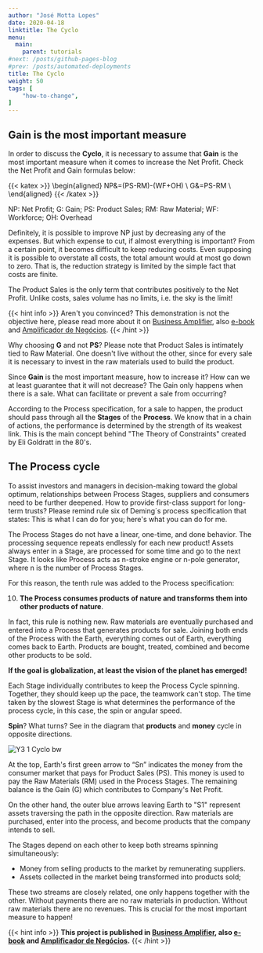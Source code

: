 ```yaml
---
author: "José Motta Lopes"
date: 2020-04-18
linktitle: The Cyclo
menu:
  main:
    parent: tutorials
#next: /posts/github-pages-blog
#prev: /posts/automated-deployments
title: The Cyclo
weight: 50
tags: [
    "how-to-change",
]
---
```


## Gain is the most important measure

In order to discuss the **Cyclo**, it is necessary to assume that **Gain** is the most important measure when it comes to increase the Net Profit. Check the Net Profit and Gain formulas below:

{{< katex >}}
\begin{aligned}
   NP&=(PS-RM)-(WF+OH) \\
   G&=PS-RM \\
\end{aligned}
{{< /katex >}}

NP: Net Profit; G: Gain; PS: Product Sales; RM: Raw Material; WF: Workforce; OH: Overhead

Definitely, it is possible to improve NP just by decreasing any of the expenses. But which expense to cut, if almost everything is important? From a certain point, it becomes difficult to keep reducing costs. Even supposing it is possible to overstate all costs, the total amount would at most go down to zero. That is, the reduction strategy is limited by the simple fact that costs are finite.

The Product Sales is the only term that contributes positively to the Net Profit. Unlike costs, sales volume has no limits, i.e. the sky is the limit!

{{< hint info >}}
Aren't you convinced? This demonstration is not the objective here, please read more about it on [Business Amplifier](https://www.amazon.com/Business-Amplifier-M-Sc-Motta-Lopes/dp/B083XGK14Q), also [e-book](https://www.amazon.com/Business-Amplifier-Jose-Motta-Lopes-ebook-dp-B086L6V6QY/dp/B086L6V6QY/) and [Amplificador de Negócios](https://www.amazon.com/M-Sc-Jose-Motta-Lopes/dp/8592301009).
{{< /hint >}}

Why choosing **G** and not **PS**? Please note that Product Sales is intimately tied to Raw Material. One doesn't live without the other, since for every sale it is necessary to invest in the raw materials used to build the product.

Since **Gain** is the most important measure, how to increase it? How can we at least guarantee that it will not decrease? The Gain only happens when there is a sale. What can facilitate or prevent a sale from occurring?

According to the Process specification, for a sale to happen, the product should pass through all the **Stages** of the **Process**. We know that in a chain of actions, the performance is determined by the strength of its weakest link. This is the main concept behind "The Theory of Constraints" created by Eli Goldratt in the 80's.

## The Process cycle

To assist investors and managers in decision-making toward the global optimum, relationships between Process Stages, suppliers and consumers need to be further deepened. How to provide first-class support for long-term trusts? Please remind rule six of Deming´s process specification that states: This is what I can do for you; here's what you can do for me.

The Process Stages do not have a linear, one-time, and done behavior. The processing sequence repeats endlessly for each new product! Assets always enter in a Stage, are processed for some time and go to the next Stage. It looks like Process acts as n-stroke engine or n-pole generator, where n is the number of Process Stages.

For this reason, the tenth rule was added to the Process specification:

10. **The Process consumes products of nature and transforms them into other products of nature**.

In fact, this rule is nothing new. Raw materials are eventually purchased
and entered into a Process that generates products for sale. Joining both
ends of the Process with the Earth, everything comes out of Earth,
everything comes back to Earth. Products are bought, treated, combined
and become other products to be sold.

**If the goal is globalization, at least the vision of the planet has emerged!**

Each Stage individually contributes to keep the Process Cycle spinning. Together, they  should keep up the pace, the teamwork can't stop. The time taken by the slowest Stage is what determines the performance of the process cycle, in this case, the spin or angular speed.

**Spin**? What turns? See in the diagram that **products** and **money** cycle in opposite directions.

![Y3 1 Cyclo bw](https://user-images.githubusercontent.com/86032/79046804-5dd41d00-7be9-11ea-9239-780095caaffb.png)

At the top, Earth's first green arrow to “Sn” indicates the money from the consumer market that pays for Product Sales (PS). This money is used to pay the Raw Materials (RM) used in the Process Stages. The remaining balance is the Gain (G) which contributes to Company's Net Profit.

On the other hand, the outer blue arrows leaving Earth to "S1" represent assets traversing the path in the opposite direction. Raw materials are purchased, enter into the process, and become products that the company intends to sell.

The Stages depend on each other to keep both streams spinning simultaneously:

- Money from selling products to the market by remunerating suppliers.
- Assets collected in the market being transformed into products sold;

These two streams are closely related, one only happens together with the other. Without payments there are no raw materials in production. Without raw materials there are no revenues. This is crucial for the most important measure to happen!

{{< hint info >}}
**This project is published in [Business Amplifier](https://www.amazon.com/Business-Amplifier-M-Sc-Motta-Lopes/dp/B083XGK14Q), also [e-book](https://www.amazon.com/Business-Amplifier-Jose-Motta-Lopes-ebook-dp-B086L6V6QY/dp/B086L6V6QY/) and [Amplificador de Negócios](https://www.amazon.com/M-Sc-Jose-Motta-Lopes/dp/8592301009).**
{{< /hint >}}
